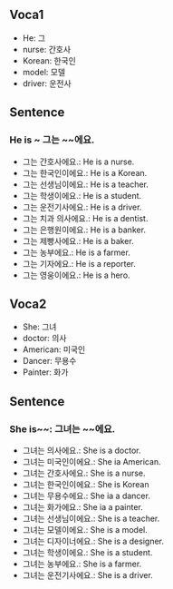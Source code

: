 ## Voca1
- He: 그
- nurse: 간호사
- Korean: 한국인
- model: 모델
- driver: 운전사

## Sentence
### He is ~ 그는 ~~에요.
- 그는 간호사에요.: He is a nurse.
- 그는 한국인이에요.: He is a Korean.
- 그는 선생님이에요.: He is a teacher.
- 그는 학생이에요.: He is a student.
- 그는 운전기사에요.: He is a driver.
- 그는 치과 의사에요.: He is a dentist.
- 그는 은행원이에요.: He is a banker.
- 그는 제빵사에요.: He is a baker.
- 그는 농부에요.: He is a farmer.
- 그는 기자에요.: He is a reporter.
- 그는 영웅이에요.: He is a hero.

## Voca2
- She: 그녀
- doctor: 의사
- American: 미국인
- Dancer: 무용수
- Painter: 화가
## Sentence
### She is~~: 그녀는 ~~에요.
- 그녀는 의사에요.: She is a doctor.
- 그녀는 미국인이에요.: She ia American.
- 그녀는 간호사에요.: She is a nurse.
- 그녀는 한국인이에요.: She is Korean
- 그녀는 무용수에요.: She ia a dancer.
- 그녀는 화가에요.: She ia a painter.
- 그녀는 선생님이에요.: She is a teacher.
- 그녀는 모델이에요.: She is a model.
- 그녀는 디자이너에요.: She is a designer.
- 그녀는 학생이에요.: She is a student.
- 그녀는 농부에요.: She is a farmer.
- 그녀는 운전기사에요.:  She is a driver.
